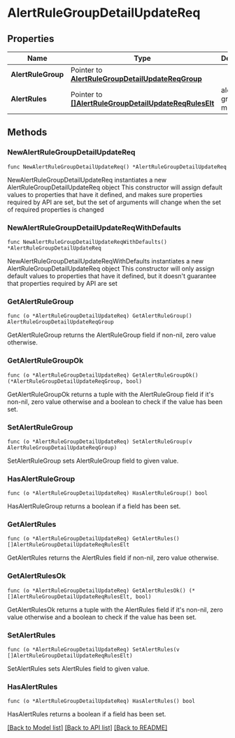 # AlertRuleGroupDetailUpdateReq

## Properties

Name | Type | Description | Notes
------------ | ------------- | ------------- | -------------
**AlertRuleGroup** | Pointer to [**AlertRuleGroupDetailUpdateReqGroup**](AlertRuleGroupDetailUpdateReqGroup.md) |  | [optional] 
**AlertRules** | Pointer to [**[]AlertRuleGroupDetailUpdateReqRulesElt**](AlertRuleGroupDetailUpdateReqRulesElt.md) | alert rule group members | [optional] 

## Methods

### NewAlertRuleGroupDetailUpdateReq

`func NewAlertRuleGroupDetailUpdateReq() *AlertRuleGroupDetailUpdateReq`

NewAlertRuleGroupDetailUpdateReq instantiates a new AlertRuleGroupDetailUpdateReq object
This constructor will assign default values to properties that have it defined,
and makes sure properties required by API are set, but the set of arguments
will change when the set of required properties is changed

### NewAlertRuleGroupDetailUpdateReqWithDefaults

`func NewAlertRuleGroupDetailUpdateReqWithDefaults() *AlertRuleGroupDetailUpdateReq`

NewAlertRuleGroupDetailUpdateReqWithDefaults instantiates a new AlertRuleGroupDetailUpdateReq object
This constructor will only assign default values to properties that have it defined,
but it doesn't guarantee that properties required by API are set

### GetAlertRuleGroup

`func (o *AlertRuleGroupDetailUpdateReq) GetAlertRuleGroup() AlertRuleGroupDetailUpdateReqGroup`

GetAlertRuleGroup returns the AlertRuleGroup field if non-nil, zero value otherwise.

### GetAlertRuleGroupOk

`func (o *AlertRuleGroupDetailUpdateReq) GetAlertRuleGroupOk() (*AlertRuleGroupDetailUpdateReqGroup, bool)`

GetAlertRuleGroupOk returns a tuple with the AlertRuleGroup field if it's non-nil, zero value otherwise
and a boolean to check if the value has been set.

### SetAlertRuleGroup

`func (o *AlertRuleGroupDetailUpdateReq) SetAlertRuleGroup(v AlertRuleGroupDetailUpdateReqGroup)`

SetAlertRuleGroup sets AlertRuleGroup field to given value.

### HasAlertRuleGroup

`func (o *AlertRuleGroupDetailUpdateReq) HasAlertRuleGroup() bool`

HasAlertRuleGroup returns a boolean if a field has been set.

### GetAlertRules

`func (o *AlertRuleGroupDetailUpdateReq) GetAlertRules() []AlertRuleGroupDetailUpdateReqRulesElt`

GetAlertRules returns the AlertRules field if non-nil, zero value otherwise.

### GetAlertRulesOk

`func (o *AlertRuleGroupDetailUpdateReq) GetAlertRulesOk() (*[]AlertRuleGroupDetailUpdateReqRulesElt, bool)`

GetAlertRulesOk returns a tuple with the AlertRules field if it's non-nil, zero value otherwise
and a boolean to check if the value has been set.

### SetAlertRules

`func (o *AlertRuleGroupDetailUpdateReq) SetAlertRules(v []AlertRuleGroupDetailUpdateReqRulesElt)`

SetAlertRules sets AlertRules field to given value.

### HasAlertRules

`func (o *AlertRuleGroupDetailUpdateReq) HasAlertRules() bool`

HasAlertRules returns a boolean if a field has been set.


[[Back to Model list]](../README.md#documentation-for-models) [[Back to API list]](../README.md#documentation-for-api-endpoints) [[Back to README]](../README.md)


